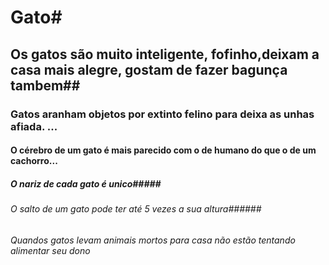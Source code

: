 # Gato#
## Os gatos são muito inteligente, fofinho,deixam a casa mais alegre, gostam de fazer bagunça tambem##
### Gatos aranham objetos por extinto felino para deixa as unhas afiada. ...
#### O cérebro de um gato é mais parecido com o de humano do que o de um cachorro... 
##### O nariz de cada gato é unico#####
###### O salto de um gato pode ter até 5 vezes a sua altura######
###### Quandos gatos levam animais mortos para casa não estão tentando alimentar seu dono #######
